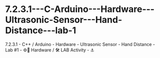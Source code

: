 # 7.2.3.1---C-Arduino---Hardware---Ultrasonic-Sensor---Hand-Distance---lab-1
7.2.3.1 - C++ / Arduino - Hardware - Ultrasonic Sensor - Hand Distance - Lab #1 - ⚙️🔩 Hardware / 🛠️ LAB Activity - ⚓
